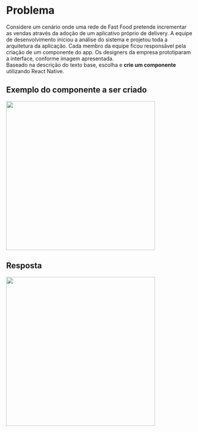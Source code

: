 # Problema
Considere um cenário onde uma rede de Fast Food pretende incrementar as
vendas através da adoção de um aplicativo próprio de delivery. A equipe de
desenvolvimento iniciou a análise do sistema e projetou toda a arquitetura da
aplicação. Cada membro da equipe ficou responsável pela criação de um
componente do app. Os designers da empresa prototiparam a interface, conforme
imagem apresentada.<br>
Baseado na descrição do texto base, escolha e **crie um componente** utilizando
React Native.

## Exemplo do componente a ser criado
<img src="https://github.com/nicolyjjang/PTI-PDM/assets/107158277/cd1e9b19-84de-4544-ade0-ab3c6e34e9a7" width="400px">


## Resposta
<img src="https://github.com/nicolyjjang/PTI-PDM/assets/107158277/0b149d38-7b9a-4392-9ea9-a5355001e1e5" width="400px">

